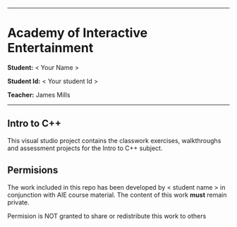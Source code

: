 
---
# Academy of Interactive Entertainment

**Student:** < Your Name >

**Student Id:** < Your student Id >

**Teacher:** James Mills

---


## Intro to C++
This visual studio project contains the classwork exercises, walkthroughs and assessment projects for the Intro to C++ subject.

## Permisions
The work included in this repo has been developed by < student name > in conjunction with AIE course material. The content of this work **must** remain private.

Permision is NOT granted to share or redistribute this work to others

